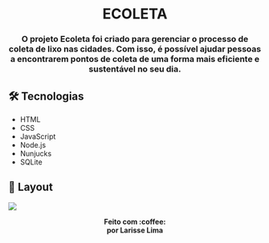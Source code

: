 <h1 align="center" >
    ECOLETA
</h1>

<h3 align="center">
    O projeto Ecoleta foi criado para gerenciar o processo de coleta de lixo nas cidades. Com isso, é possível ajudar pessoas a encontrarem pontos de coleta de uma forma mais eficiente e sustentável no seu dia.
</h3>

## 🛠 Tecnologias

- HTML
- CSS
- JavaScript
- Node.js 
- Nunjucks 
- SQLite 

## 🎨 Layout

<img src="prints/print1.png">

<p align="center"><b>Feito com 	:coffee: <br> por Larisse Lima</b></p>
